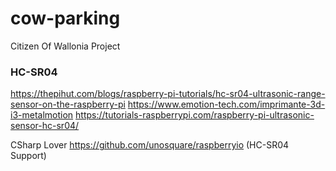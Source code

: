 # cow-parking
Citizen Of Wallonia Project


### HC-SR04

https://thepihut.com/blogs/raspberry-pi-tutorials/hc-sr04-ultrasonic-range-sensor-on-the-raspberry-pi
https://www.emotion-tech.com/imprimante-3d-i3-metalmotion
https://tutorials-raspberrypi.com/raspberry-pi-ultrasonic-sensor-hc-sr04/

CSharp Lover
https://github.com/unosquare/raspberryio (HC-SR04 Support)
